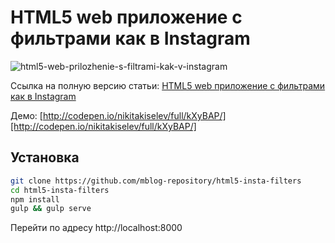 # HTML5 web приложение с фильтрами как в Instagram

![html5-web-prilozhenie-s-filtrami-kak-v-instagram](https://ucarecdn.com/a58f390a-1b00-4d77-ad17-de93ea171d38/html5webprilozheniesfiltramikakvinstagram.jpg)

Ссылка на полную версию статьи: [HTML5 web приложение с фильтрами как в Instagram](https://nikitakiselev.ru/article/html5-web-prilozhenie-s-filtrami-kak-v-instagram)

Демо: [http://codepen.io/nikitakiselev/full/kXyBAP/][http://codepen.io/nikitakiselev/full/kXyBAP/]

## Установка

```bash
git clone https://github.com/mblog-repository/html5-insta-filters
cd html5-insta-filters
npm install
gulp && gulp serve
```

Перейти по адресу http://localhost:8000